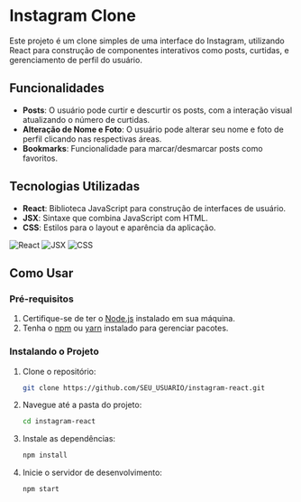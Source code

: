 # Instagram Clone

Este projeto é um clone simples de uma interface do Instagram, utilizando React para construção de componentes interativos como posts, curtidas, e gerenciamento de perfil do usuário.

## Funcionalidades

- **Posts**: O usuário pode curtir e descurtir os posts, com a interação visual atualizando o número de curtidas.
- **Alteração de Nome e Foto**: O usuário pode alterar seu nome e foto de perfil clicando nas respectivas áreas.
- **Bookmarks**: Funcionalidade para marcar/desmarcar posts como favoritos.

## Tecnologias Utilizadas

- **React**: Biblioteca JavaScript para construção de interfaces de usuário.
- **JSX**: Sintaxe que combina JavaScript com HTML.
- **CSS**: Estilos para o layout e aparência da aplicação.

![React](https://img.shields.io/badge/React-61DAFB?style=for-the-badge&logo=react&logoColor=black)
![JSX](https://img.shields.io/badge/JSX-61DAFB?style=for-the-badge&logo=react&logoColor=black)
![CSS](https://img.shields.io/badge/CSS-1572B6?style=for-the-badge&logo=css3&logoColor=white)

## Como Usar

### Pré-requisitos

1. Certifique-se de ter o [Node.js](https://nodejs.org/) instalado em sua máquina.
2. Tenha o [npm](https://www.npmjs.com/) ou [yarn](https://yarnpkg.com/) instalado para gerenciar pacotes.

### Instalando o Projeto

1. Clone o repositório:

   ```bash
   git clone https://github.com/SEU_USUARIO/instagram-react.git
   
2. Navegue até a pasta do projeto:

   ```bash
   cd instagram-react

3. Instale as dependências:

   ```bash
   npm install
4. Inicie o servidor de desenvolvimento:

   ```bash
   npm start
